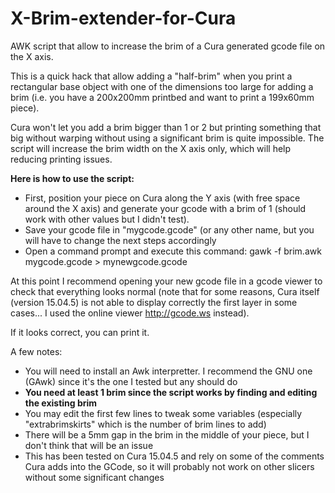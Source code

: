 # X-Brim-extender-for-Cura
AWK script that allow to increase the brim of a Cura generated gcode file on the X axis.

This is a quick hack that allow adding a "half-brim" when you print a rectangular base object with one of the dimensions too large for adding a brim (i.e. you have a 200x200mm printbed and want to print a 199x60mm piece).

Cura won't let you add a brim bigger than 1 or 2 but printing something that big without warping without using a significant brim is quite impossible. The script will increase the brim width on the X axis only, which will help reducing printing issues.

**Here is how to use the script:**

 * First, position your piece on Cura along the Y axis (with free space around the X axis) and generate your gcode with a brim of 1 (should work with other values but I didn't test).
 * Save your gcode file in "mygcode.gcode" (or any other name, but you will have to change the next steps accordingly
 * Open a command prompt and execute this command: gawk -f brim.awk mygcode.gcode > mynewgcode.gcode
 
At this point I recommend opening your new gcode file in a gcode viewer to check that everything looks normal (note that for some reasons, Cura itself (version 15.04.5) is not able to display correctly the first layer in some cases... I used the online viewer http://gcode.ws instead).

If it looks correct, you can print it.

A few notes:

* You will need to install an Awk interpretter. I recommend the GNU one (GAwk) since it's the one I tested but any should do
* **You need at least 1 brim since the script works by finding and editing the existing brim**
* You may edit the first few lines to tweak some variables (especially "extrabrimskirts" which is the number of brim lines to add)
* There will be a 5mm gap in the brim in the middle of your piece, but I don't think that will be an issue
* This has been tested on Cura 15.04.5 and rely on some of the comments Cura adds into the GCode, so it will probably not work on other slicers without some significant changes
 
